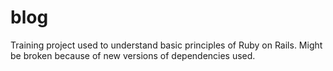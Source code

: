 blog
====

Training project used to understand basic principles of Ruby on Rails.
Might be broken because of new versions of dependencies used.
